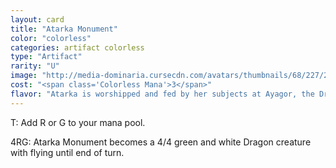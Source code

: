 ```yaml
---
layout: card
title: "Atarka Monument"
color: "colorless"
categories: artifact colorless
type: "Artifact"
rarity: "U"
image: "http://media-dominaria.cursecdn.com/avatars/thumbnails/68/227/200/283/635616677038589148.png"
cost: "<span class='Colorless Mana'>3</span>"
flavor: "Atarka is worshipped and fed by her subjects at Ayagor, the Dragon&#x27;s Bowl."
---
```


<span class="Tap">T</span>: Add <span class="Red Mana">R</span> or <span class="Green Mana">G</span> to your mana pool.

<span class="Colorless Mana">4</span><span class="Red Mana">R</span><span class="Green Mana">G</span>: Atarka Monument becomes a 4/4 green and white Dragon creature with flying until end of turn.
